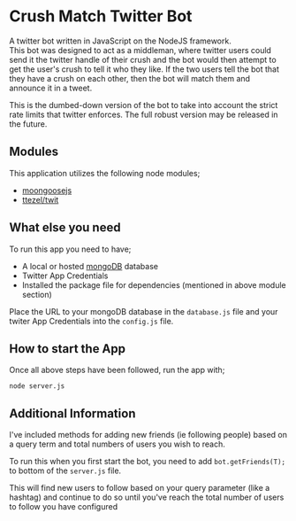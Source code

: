 <!-- TITLE/ -->
# Crush Match Twitter Bot
<!-- /TITLE -->

<!-- DESCRIPTION/ -->
A twitter bot written in JavaScript on the NodeJS framework.  
This bot was designed to act as a middleman, where twitter users could send it the twitter handle of their crush and the bot would then attempt to get the user's crush to tell it who they like.
If the two users tell the bot that they have a crush on each other, then the bot will match them and announce it in a tweet.

This is the dumbed-down version of the bot to take into account the strict rate limits that twitter enforces. The full robust version may be released in the future.
<!-- /DESCRIPTION -->

<!-- MODULES/ -->
## Modules

This application utilizes the following node modules;

- [moongoosejs](http://mongoosejs.com)
- [ttezel/twit](https://github.com/ttezel/twit)

<!-- /MODULES -->
<!-- WHAT/ -->
## What else you need

To run this app you need to have;
- A local or hosted [mongoDB](http://www.mongodb.org) database
- Twitter App Credentials
- Installed the package file for dependencies (mentioned in above module section)

Place the URL to your mongoDB database in the ```database.js``` file
and your twiter App Credentials into the ```config.js``` file.
<!-- /WHAT -->

<!-- RUN/ -->
## How to start the App
Once all above steps have been followed, run the app with;
```
node server.js
```
<!-- /RUN -->

<!-- EXTRA/ -->
## Additional Information
I've included methods for adding new friends (ie following people) based on a query term and total numbers of users you wish to reach.

To run this when you first start the bot, you need to add ```bot.getFriends(T);``` to bottom of the ```server.js``` file.

This will find new users to follow based on your query parameter (like a hashtag) and continue to do so until you've reach the total number of users to follow you have configured
<!-- /EXTRA -->
